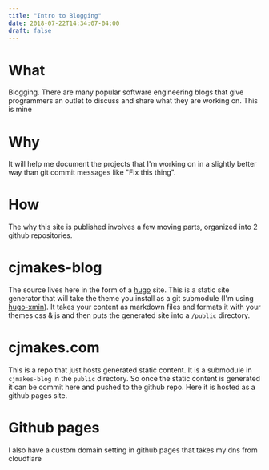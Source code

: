 ```yaml
---
title: "Intro to Blogging"
date: 2018-07-22T14:34:07-04:00
draft: false
---
```


What
====
Blogging. There are many popular software engineering blogs that give programmers an outlet to discuss and share what they are working on. This is mine

Why
===
It will help me document the projects that I'm working on in a slightly better way than git commit messages like "Fix this thing".

How
===
The why this site is published involves a few moving parts, organized into 2 github repositories. 

# cjmakes-blog
The source lives here in the form of a [hugo](https://gethugo.io) site. This is a static site generator that will take the theme you install as a git submodule (I'm using [hugo-xmin](https://github.com/yihui/hugo-xmin/)). It takes your content as markdown files and formats it with your themes css & js and then puts the generated site into a `/public` directory.

# cjmakes.com
This is a repo that just hosts generated static content. It is a submodule in `cjmakes-blog` in the `public` directory. So once the static content is generated it can be commit here and pushed to the github repo. Here it is hosted as a github pages site.

# Github pages
I also have a custom domain setting in github pages that takes my dns from cloudflare

